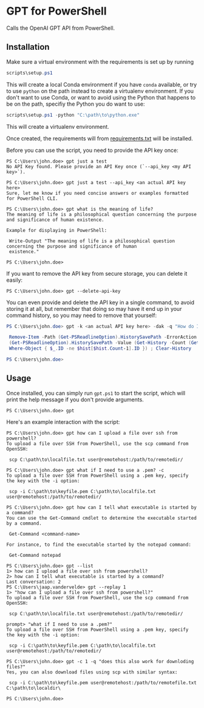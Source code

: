 # GPT for PowerShell

Calls the OpenAI GPT API from PowerShell.

## Installation

Make sure a virtual environment with the requirements is set up by running

```powershell
scripts\setup.ps1
```

This will create a local Conda environment if you have `conda` available, or try to use `python`  on the path instead to create a virtualenv environment. If you don't want to use Conda, or want to avoid using the Python that happens to be on the path, specifiy the Python you do want to use:

```powershell
scripts\setup.ps1 -python "C:\path\to\python.exe"
``` 

This will create a virtualenv environment.

Once created, the requirements will from [requirements.txt](requirements.txt) will be installed.

Before you can use the script, you need to provide the API key once:
```commandline
PS C:\Users\john.doe> gpt just a test
No API Key found. Please provide an API Key once (`--api_key <my API key>`).

PS C:\Users\john.doe> gpt just a test --api_key <an actual API key here>
Sure, let me know if you need concise answers or examples formatted for PowerShell CLI.

PS C:\Users\john.doe> gpt what is the meaning of life?
The meaning of life is a philosophical question concerning the purpose and significance of human existence.

Example for displaying in PowerShell:

 Write-Output "The meaning of life is a philosophical question concerning the purpose and significance of human
 existence."

PS C:\Users\john.doe>
```
If you want to remove the API key from secure storage, you can delete it easily:
```commandline
PS C:\Users\john.doe> gpt --delete-api-key
```
You can even provide and delete the API key in a single command, to avoid storing it at all, but remember that doing so may have it end up in your command history, so you may need to remove that yourself:
```powershell
PS C:\Users\john.doe> gpt -k <an actual API key here> -dak -q "How do I remove the last command from my command history?"

 Remove-Item -Path (Get-PSReadlineOption).HistorySavePath -ErrorAction SilentlyContinue ; Add-Content -Path
 (Get-PSReadlineOption).HistorySavePath -Value (Get-History -Count (Get-History).Count -PipelineVariable hist |
 Where-Object { $_.ID -ne $hist[$hist.Count-1].ID }) ; Clear-History

PS C:\Users\john.doe>
```

## Usage

Once installed, you can simply run `gpt.ps1` to start the script, which will print the help message if you don't provide arguments.

```commandline
PS C:\Users\john.doe> gpt
```

Here's an example interaction with the script:
```none
PS C:\Users\john.doe> gpt how can I upload a file over ssh from powershell?
To upload a file over SSH from PowerShell, use the scp command from OpenSSH:

 scp C:\path\to\localfile.txt user@remotehost:/path/to/remotedir/

PS C:\Users\john.doe> gpt what if I need to use a .pem? -c
To upload a file over SSH from PowerShell using a .pem key, specify the key with the -i option:

 scp -i C:\path\to\keyfile.pem C:\path\to\localfile.txt user@remotehost:/path/to/remotedir/

PS C:\Users\john.doe> gpt how can I tell what executable is started by a command?
You can use the Get-Command cmdlet to determine the executable started by a command.

 Get-Command <command-name>

For instance, to find the executable started by the notepad command:

 Get-Command notepad

PS C:\Users\john.doe> gpt --list
1> how can I upload a file over ssh from powershell?
2> how can I tell what executable is started by a command?
Last conversation: 2
PS C:\Users\jaap.vandervelde> gpt --replay 1
1> "how can I upload a file over ssh from powershell?"
To upload a file over SSH from PowerShell, use the scp command from OpenSSH:

 scp C:\path\to\localfile.txt user@remotehost:/path/to/remotedir/

prompt> "what if I need to use a .pem?"
To upload a file over SSH from PowerShell using a .pem key, specify the key with the -i option:

 scp -i C:\path\to\keyfile.pem C:\path\to\localfile.txt user@remotehost:/path/to/remotedir/

PS C:\Users\john.doe> gpt -c 1 -q "does this also work for downloding files?"
Yes, you can also download files using scp with similar syntax:

 scp -i C:\path\to\keyfile.pem user@remotehost:/path/to/remotefile.txt C:\path\to\localdir\

PS C:\Users\john.doe>
```
